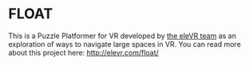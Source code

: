 # FLOAT
This is a Puzzle Platformer for VR developed by [the eleVR team](http://elevr.com) as an exploration of ways to navigate large spaces in VR. You can read more about this project here: http://elevr.com/float/
